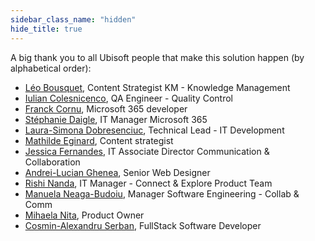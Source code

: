 ```yaml
---
sidebar_class_name: "hidden"
hide_title: true
---
```


A big thank you to all Ubisoft people that make this solution happen (by alphabetical order):

- [Léo Bousquet](https://www.linkedin.com/in/leo-bousquet-gaby/[]), Content Strategist KM - Knowledge Management
- [Iulian Colesnicenco](https://www.linkedin.com/in/iulian-colesnicenco-09866a97), QA Engineer - Quality Control
- [Franck Cornu](https://www.linkedin.com/in/franckcornu/), Microsoft 365 developer
- [Stéphanie Daigle](https://www.linkedin.com/in/stephaniedaigle), IT Manager Microsoft 365
- [Laura-Simona Dobresenciuc](https://www.linkedin.com/in/dobresenciuc-laura-simona-b5a165b8), Technical Lead - IT Development
- [Mathilde Eginard](https://www.linkedin.com/in/mathilde-eginard/), Content strategist
- [Jessica Fernandes](https://www.linkedin.com/in/jessica-fernandes-3068551/), IT Associate Director  Communication & Collaboration
- [Andrei-Lucian Ghenea](https://www.linkedin.com/in/andrei-lucian-ghenea/), Senior Web Designer
- [Rishi Nanda](https://www.linkedin.com/in/rishi-nanda/), IT Manager - Connect & Explore Product Team
- [Manuela Neaga-Budoiu](https://www.linkedin.com/in/manuela-neaga-ionescu-361734b), Manager Software Engineering - Collab & Comm
- [Mihaela Nita](https://www.linkedin.com/in/mihaela-nita-6373aa12a/), Product Owner
- [Cosmin-Alexandru Serban](https://www.linkedin.com/in/cosmin-serban-92b08b94/), FullStack Software Developer